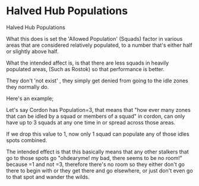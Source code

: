# Halved Hub Populations
Halved Hub Populations

What this does is set the 'Allowed Population' (Squads) factor in various areas that are considered relatively populated, to a number that's either half or slightly above half.

What the intended affect is, is that there are less squads in heavily populated areas, (Such as Rostok) so that performance is better.

They don't 'not exist' , they simply get denied from going to the idle zones they normally do.

Here's an example;  

Let's say Cordon has Population=3, that means that "how ever many zones that can be idled by a squad or members of a squad" in cordon, can only have up to 3 squads at any one time in or spread across those areas.

If we drop this value to 1, now only 1 squad can populate any of those idles spots combined.

The intended effect is that this basically means that any other stalkers that go to those spots go "ohdearyme! my bad, there seems to be no room!"  because =1 and not =3, therefore there's no room so they either don't go there to begin with or they get there and go elsewhere, or just don't even go to that spot and wander the wilds.

